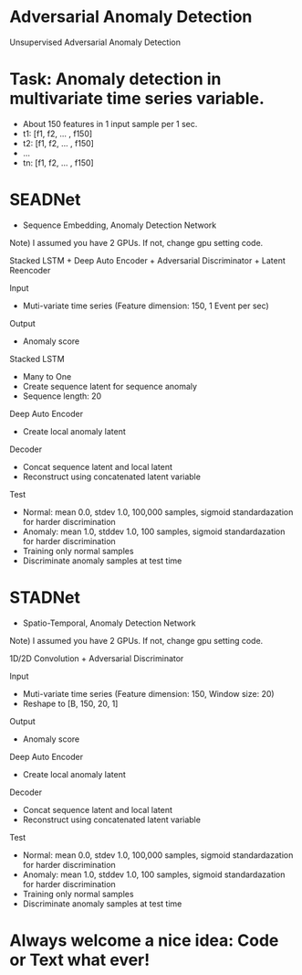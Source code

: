 # Adversarial Anomaly Detection
Unsupervised Adversarial Anomaly Detection

# Task: Anomaly detection in multivariate time series variable.
- About 150 features in 1 input sample per 1 sec.
- t1: [f1, f2, ... , f150]
- t2: [f1, f2, ... , f150]
- ...
- tn: [f1, f2, ... , f150]

# SEADNet
- Sequence Embedding, Anomaly Detection Network

Note) I assumed you have 2 GPUs. If not, change gpu setting code.

Stacked LSTM + Deep Auto Encoder + Adversarial Discriminator + Latent Reencoder

Input
- Muti-variate time series (Feature dimension: 150, 1 Event per sec)

Output
- Anomaly score

Stacked LSTM
- Many to One
- Create sequence latent for sequence anomaly
- Sequence length: 20

Deep Auto Encoder
- Create local anomaly latent

Decoder
- Concat sequence latent and local latent
- Reconstruct using concatenated latent variable

Test
- Normal: mean 0.0, stdev 1.0, 100,000 samples, sigmoid standardazation for harder discrimination
- Anomaly: mean 1.0, stddev 1.0, 100 samples, sigmoid standardazation for harder discrimination
- Training only normal samples
- Discriminate anomaly samples at test time

# STADNet
- Spatio-Temporal, Anomaly Detection Network


Note) I assumed you have 2 GPUs. If not, change gpu setting code.


1D/2D Convolution + Adversarial Discriminator

Input
- Muti-variate time series (Feature dimension: 150, Window size: 20)
- Reshape to [B, 150, 20, 1]

Output
- Anomaly score

Deep Auto Encoder
- Create local anomaly latent

Decoder
- Concat sequence latent and local latent
- Reconstruct using concatenated latent variable

Test
- Normal: mean 0.0, stdev 1.0, 100,000 samples, sigmoid standardazation for harder discrimination
- Anomaly: mean 1.0, stddev 1.0, 100 samples, sigmoid standardazation for harder discrimination
- Training only normal samples
- Discriminate anomaly samples at test time

# Always welcome a nice idea: Code or Text what ever!
